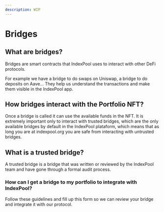 ```yaml
---
description: WIP
---
```


# Bridges

## What are bridges?

Bridges are smart contracts that IndexPool uses to interact with other DeFi protocols.

For example we have a bridge to do swaps on Uniswap, a bridge to do deposits on Aave... They help us understand the transactions and make them visible in the IndexPool app.

## How bridges interact with the Portfolio NFT?

Once a bridge is called it can use the available funds in the NFT. It is extremely important only to interact with trusted bridges, which are the only available bridges by default in the IndexPool plataform, which means that as long you are at indexpool.org you are safe from interacting with untrusted bridges.

## What is a trusted bridge?

A trusted bridge is a bridge that was written or reviewed by the IndexPool team and have gone through a formal audit process. 

### How can I get a bridge to my portfolio to integrate with IndexPool?

Follow these guidelines and fill up this form so we can review your bridge and integrate it with our protocol.



